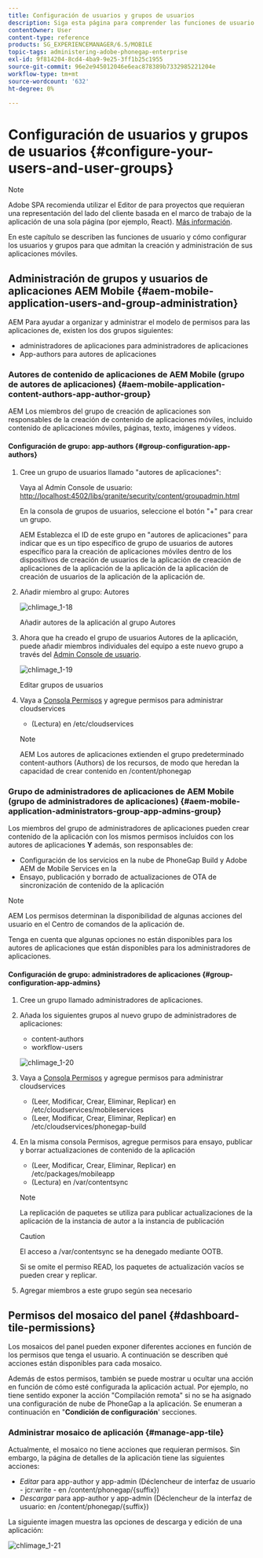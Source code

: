 ```yaml
---
title: Configuración de usuarios y grupos de usuarios
description: Siga esta página para comprender las funciones de usuario y cómo configurar los usuarios y grupos para que admitan la creación y administración de sus aplicaciones móviles.
contentOwner: User
content-type: reference
products: SG_EXPERIENCEMANAGER/6.5/MOBILE
topic-tags: administering-adobe-phonegap-enterprise
exl-id: 9f814204-8cd4-4ba9-9e25-3ff1b25c1955
source-git-commit: 96e2e945012046e6eac878389b7332985221204e
workflow-type: tm+mt
source-wordcount: '632'
ht-degree: 0%

---
```


# Configuración de usuarios y grupos de usuarios {#configure-your-users-and-user-groups}

>[!NOTE]
>
>Adobe SPA recomienda utilizar el Editor de para proyectos que requieran una representación del lado del cliente basada en el marco de trabajo de la aplicación de una sola página (por ejemplo, React). [Más información](/help/sites-developing/spa-overview.md).

En este capítulo se describen las funciones de usuario y cómo configurar los usuarios y grupos para que admitan la creación y administración de sus aplicaciones móviles.

## Administración de grupos y usuarios de aplicaciones AEM Mobile {#aem-mobile-application-users-and-group-administration}

AEM Para ayudar a organizar y administrar el modelo de permisos para las aplicaciones de, existen los dos grupos siguientes:

* administradores de aplicaciones para administradores de aplicaciones
* App-authors para autores de aplicaciones

### Autores de contenido de aplicaciones de AEM Mobile (grupo de autores de aplicaciones) {#aem-mobile-application-content-authors-app-author-group}

AEM Los miembros del grupo de creación de aplicaciones son responsables de la creación de contenido de aplicaciones móviles, incluido contenido de aplicaciones móviles, páginas, texto, imágenes y vídeos.

#### Configuración de grupo: app-authors {#group-configuration-app-authors}

1. Cree un grupo de usuarios llamado &quot;autores de aplicaciones&quot;:

   Vaya al Admin Console de usuario: [http://localhost:4502/libs/granite/security/content/groupadmin.html](http://localhost:4502/libs/granite/security/content/groupadmin.html)

   En la consola de grupos de usuarios, seleccione el botón &quot;+&quot; para crear un grupo.

   AEM Establezca el ID de este grupo en &quot;autores de aplicaciones&quot; para indicar que es un tipo específico de grupo de usuarios de autores específico para la creación de aplicaciones móviles dentro de los dispositivos de creación de usuarios de la aplicación de creación de aplicaciones de la aplicación de la aplicación de la aplicación de creación de usuarios de la aplicación de la aplicación de.

1. Añadir miembro al grupo: Autores

   ![chlimage_1-18](assets/chlimage_1-18.png)

   Añadir autores de la aplicación al grupo Autores

1. Ahora que ha creado el grupo de usuarios Autores de la aplicación, puede añadir miembros individuales del equipo a este nuevo grupo a través del [Admin Console de usuario](http://localhost:4502/libs/granite/security/content/useradmin.md).

   ![chlimage_1-19](assets/chlimage_1-19.png)

   Editar grupos de usuarios

1. Vaya a [Consola Permisos](http://localhost:4502/useradmin) y agregue permisos para administrar cloudservices

   * (Lectura) en /etc/cloudservices

   >[!NOTE]
   >
   >AEM Los autores de aplicaciones extienden el grupo predeterminado content-authors (Authors) de los recursos, de modo que heredan la capacidad de crear contenido en /content/phonegap

### Grupo de administradores de aplicaciones de AEM Mobile (grupo de administradores de aplicaciones) {#aem-mobile-application-administrators-group-app-admins-group}

Los miembros del grupo de administradores de aplicaciones pueden crear contenido de la aplicación con los mismos permisos incluidos con los autores de aplicaciones **Y** además, son responsables de:

* Configuración de los servicios en la nube de PhoneGap Build y Adobe AEM de Mobile Services en la
* Ensayo, publicación y borrado de actualizaciones de OTA de sincronización de contenido de la aplicación

>[!NOTE]
>
>AEM Los permisos determinan la disponibilidad de algunas acciones del usuario en el Centro de comandos de la aplicación de.
>
>Tenga en cuenta que algunas opciones no están disponibles para los autores de aplicaciones que están disponibles para los administradores de aplicaciones.

#### Configuración de grupo: administradores de aplicaciones {#group-configuration-app-admins}

1. Cree un grupo llamado administradores de aplicaciones.
1. Añada los siguientes grupos al nuevo grupo de administradores de aplicaciones:

   * content-authors
   * workflow-users

   ![chlimage_1-20](assets/chlimage_1-20.png)

1. Vaya a [Consola Permisos](http://localhost:4502/useradmin) y agregue permisos para administrar cloudservices

   * (Leer, Modificar, Crear, Eliminar, Replicar) en /etc/cloudservices/mobileservices
   * (Leer, Modificar, Crear, Eliminar, Replicar) en /etc/cloudservices/phonegap-build

1. En la misma consola Permisos, agregue permisos para ensayo, publicar y borrar actualizaciones de contenido de la aplicación

   * (Leer, Modificar, Crear, Eliminar, Replicar) en /etc/packages/mobileapp
   * (Lectura) en /var/contentsync

   >[!NOTE]
   >
   >La replicación de paquetes se utiliza para publicar actualizaciones de la aplicación de la instancia de autor a la instancia de publicación

   >[!CAUTION]
   >
   >El acceso a /var/contentsync se ha denegado mediante OOTB.
   >
   >Si se omite el permiso READ, los paquetes de actualización vacíos se pueden crear y replicar.

1. Agregar miembros a este grupo según sea necesario

## Permisos del mosaico del panel {#dashboard-tile-permissions}

Los mosaicos del panel pueden exponer diferentes acciones en función de los permisos que tenga el usuario. A continuación se describen qué acciones están disponibles para cada mosaico.

Además de estos permisos, también se puede mostrar u ocultar una acción en función de cómo esté configurada la aplicación actual. Por ejemplo, no tiene sentido exponer la acción &quot;Compilación remota&quot; si no se ha asignado una configuración de nube de PhoneGap a la aplicación. Se enumeran a continuación en &quot;**Condición de configuración**&#39; secciones.

### Administrar mosaico de aplicación {#manage-app-tile}

Actualmente, el mosaico no tiene acciones que requieran permisos. Sin embargo, la página de detalles de la aplicación tiene las siguientes acciones:

* *Editar* para app-author y app-admin (Déclencheur de interfaz de usuario - jcr:write - en /content/phonegap/{suffix})
* *Descargar* para app-author y app-admin (Déclencheur de la interfaz de usuario: en /content/phonegap/{suffix})

La siguiente imagen muestra las opciones de descarga y edición de una aplicación:

![chlimage_1-21](assets/chlimage_1-21.png)

